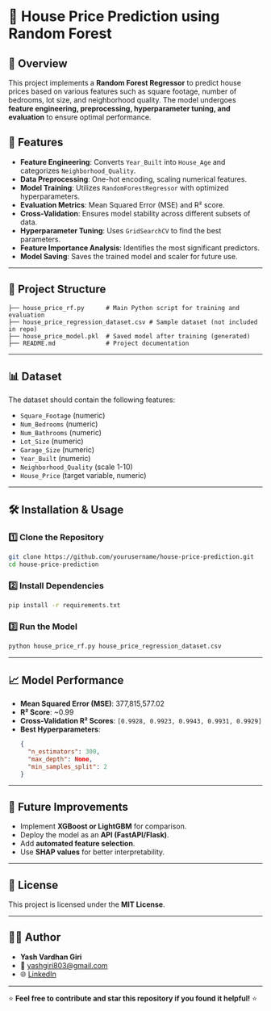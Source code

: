 # 🏡 House Price Prediction using Random Forest

## 📌 Overview
This project implements a **Random Forest Regressor** to predict house prices based on various features such as square footage, number of bedrooms, lot size, and neighborhood quality. The model undergoes **feature engineering, preprocessing, hyperparameter tuning, and evaluation** to ensure optimal performance.

## 🚀 Features
- **Feature Engineering**: Converts `Year_Built` into `House_Age` and categorizes `Neighborhood_Quality`.
- **Data Preprocessing**: One-hot encoding, scaling numerical features.
- **Model Training**: Utilizes `RandomForestRegressor` with optimized hyperparameters.
- **Evaluation Metrics**: Mean Squared Error (MSE) and R² score.
- **Cross-Validation**: Ensures model stability across different subsets of data.
- **Hyperparameter Tuning**: Uses `GridSearchCV` to find the best parameters.
- **Feature Importance Analysis**: Identifies the most significant predictors.
- **Model Saving**: Saves the trained model and scaler for future use.

---

## 📂 Project Structure
```
├── house_price_rf.py      # Main Python script for training and evaluation
├── house_price_regression_dataset.csv # Sample dataset (not included in repo)
├── house_price_model.pkl  # Saved model after training (generated)
├── README.md              # Project documentation
```

---

## 📊 Dataset
The dataset should contain the following features:
- `Square_Footage` (numeric)
- `Num_Bedrooms` (numeric)
- `Num_Bathrooms` (numeric)
- `Lot_Size` (numeric)
- `Garage_Size` (numeric)
- `Year_Built` (numeric)
- `Neighborhood_Quality` (scale 1-10)
- `House_Price` (target variable, numeric)

---

## 🛠️ Installation & Usage
### 1️⃣ **Clone the Repository**
```sh
git clone https://github.com/yourusername/house-price-prediction.git
cd house-price-prediction
```
### 2️⃣ **Install Dependencies**
```sh
pip install -r requirements.txt
```
### 3️⃣ **Run the Model**
```sh
python house_price_rf.py house_price_regression_dataset.csv
```

---

## 📈 Model Performance
- **Mean Squared Error (MSE)**: 377,815,577.02
- **R² Score**: ~0.99
- **Cross-Validation R² Scores**: `[0.9928, 0.9923, 0.9943, 0.9931, 0.9929]`
- **Best Hyperparameters**:
  ```json
  {
    "n_estimators": 300,
    "max_depth": None,
    "min_samples_split": 2
  }
  ```

---

## 🤖 Future Improvements
- Implement **XGBoost or LightGBM** for comparison.
- Deploy the model as an **API (FastAPI/Flask)**.
- Add **automated feature selection**.
- Use **SHAP values** for better interpretability.

---

## 📜 License
This project is licensed under the **MIT License**.

---

## 👨‍💻 Author
- **Yash Vardhan Giri**  
- 📧 yashgiri803@gmail.com  
- 🌐 [LinkedIn](https://www.linkedin.com/in/yash-giri-987072326/)

---

⭐ **Feel free to contribute and star this repository if you found it helpful!** ⭐
